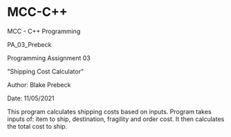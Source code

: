 # MCC-C++
MCC - C++ Programming

PA_03_Prebeck

Programming Assignment 03

"Shipping Cost Calculator"

Author:  Blake Prebeck

Date: 11/05/2021

This program calculates shipping costs based on inputs.
Program takes inputs of: item to ship, destination, fragility and order cost.
It then calculates the total cost to ship.
